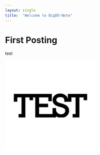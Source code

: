 ```yaml
---
layout: single
title:  "Welcome to BigDO-Note"
---
```


# First Posting

test

![test-image](../images/2022-07-28-first/test-image.jpeg)
